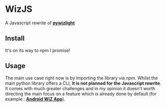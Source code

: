 # WizJS
A Javascript rewrite of **[pywizlight](https://github.com/sbidy/pywizlight)**
## Install
It's on its way to npm I promise!

## Usage

The main use case right now is by importing the library via *npm*. Whilst the main python library offers a CLI, **It is not planned for the Javascript rewrite**. It comes with much greater challenges and in my opinion it doesn't worth directing the main focus on a feature which is already done by default (for example.: **[Android WiZ App](https://play.google.com/store/apps/details?id=com.tao.wiz&hl=US&gl=US)**).
